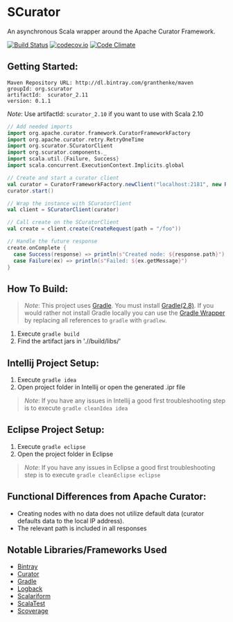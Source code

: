 SCurator
========
An asynchronous Scala wrapper around the Apache Curator Framework.

[![Build Status](https://travis-ci.org/granthenke/scurator.svg)](https://travis-ci.org/granthenke/scurator)
[![codecov.io](http://codecov.io/github/granthenke/scurator/coverage.svg?branch=master)](http://codecov.io/github/granthenke/scurator?branch=master)
[![Code Climate](https://codeclimate.com/github/granthenke/scurator/badges/gpa.svg)](https://codeclimate.com/github/granthenke/scurator)

Getting Started:
----------------

```
Maven Repository URL: http://dl.bintray.com/granthenke/maven
groupId: org.scurator
artifactId:  scurator_2.11
version: 0.1.1
```

*Note*: Use artifactId: `scurator_2.10` if you want to use with Scala 2.10


```scala
// Add needed imports
import org.apache.curator.framework.CuratorFrameworkFactory
import org.apache.curator.retry.RetryOneTime
import org.scurator.SCuratorClient
import org.scurator.components._
import scala.util.{Failure, Success}
import scala.concurrent.ExecutionContext.Implicits.global

// Create and start a curator client
val curator = CuratorFrameworkFactory.newClient("localhost:2181", new RetryOneTime(1))
curator.start()

// Wrap the instance with SCuratorClient
val client = SCuratorClient(curator)

// Call create on the SCuratorClient
val create = client.create(CreateRequest(path = "/foo"))

// Handle the future response
create.onComplete {
  case Success(response) => println(s"Created node: ${response.path}")
  case Failure(ex) => println(s"Failed: ${ex.getMessage}")
}
```

How To Build:
-------------
>*Note*:
>   This project uses [Gradle](http://www.gradle.org). You must install [Gradle(2.8)](http://www.gradle.org/downloads).
>   If you would rather not install Gradle locally you can use the [Gradle Wrapper](http://www.gradle.org/docs/current/userguide/gradle_wrapper.html) by replacing all references to ```gradle``` with ```gradlew```.

1. Execute ```gradle build```
2. Find the artifact jars in './<sub-project>/build/libs/'

Intellij Project Setup:
-----------------------
1. Execute ```gradle idea```
2. Open project folder in Intellij or open the generated .ipr file

>*Note*:
>   If you have any issues in Intellij a good first troubleshooting step is to execute ```gradle cleanIdea idea```

Eclipse Project Setup:
----------------------
1. Execute ```gradle eclipse```
2. Open the project folder in Eclipse

>*Note*:
>   If you have any issues in Eclipse a good first troubleshooting step is to execute ```gradle cleanEclipse eclipse```

Functional Differences from Apache Curator:
-------------------------------------------
- Creating nodes with no data does not utilize default data (curator defaults data to the local IP address).
- The relevant path is included in all responses

Notable Libraries/Frameworks Used
---------------------------------
- [Bintray](https://github.com/bintray/gradle-bintray-plugin)
- [Curator](https://github.com/apache/curator)
- [Gradle](https://github.com/gradle/gradle)
- [Logback](https://github.com/qos-ch/logback)
- [Scalariform](https://github.com/daniel-trinh/scalariform)
- [ScalaTest](https://github.com/scalatest/scalatest)
- [Scoverage](https://github.com/scoverage/gradle-scoverage)
